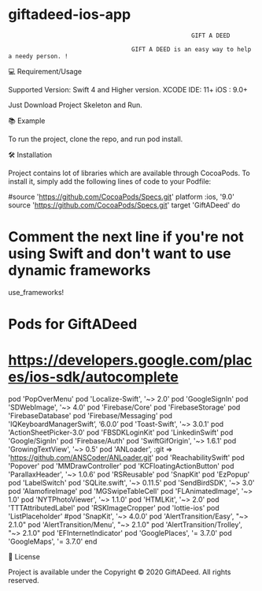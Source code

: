 # giftadeed-ios-app
                                                        GIFT A DEED

                                       GIFT A DEED is an easy way to help a needy person. !
                     
💻 Requirement/Usage

Supported Version: Swift 4 and Higher version.
XCODE IDE: 11+
iOS : 9.0+

Just Download Project Skeleton and Run.

📚 Example

To run the project, clone the repo, and run pod install.

🛠 Installation

Project contains lot of libraries which are  available through CocoaPods. To install it, simply add the following lines of code to your Podfile:

#source 'https://github.com/CocoaPods/Specs.git'
platform :ios, '9.0'
source 'https://github.com/CocoaPods/Specs.git'
target 'GiftADeed' do
  # Comment the next line if you're not using Swift and don't want to use dynamic frameworks
  use_frameworks!
  # Pods for GiftADeed
  # https://developers.google.com/places/ios-sdk/autocomplete
  pod 'PopOverMenu'
  pod 'Localize-Swift', '~> 2.0'
  pod 'GoogleSignIn'
  pod 'SDWebImage', '~> 4.0'
  pod 'Firebase/Core'
  pod 'FirebaseStorage'
  pod 'FirebaseDatabase'
  pod 'Firebase/Messaging'
  pod 'IQKeyboardManagerSwift’, ‘6.0.0’
  pod 'Toast-Swift', '~> 3.0.1'
  pod 'ActionSheetPicker-3.0'
  pod 'FBSDKLoginKit'
  pod 'LinkedinSwift'
  pod 'Google/SignIn'
  pod 'Firebase/Auth'
  pod 'SwiftGifOrigin', '~> 1.6.1'
  pod 'GrowingTextView', '~> 0.5'
  pod 'ANLoader', :git => 'https://github.com/ANSCoder/ANLoader.git'
  pod 'ReachabilitySwift'
  pod 'Popover'
  pod 'MMDrawController'
  pod 'KCFloatingActionButton'
  pod 'ParallaxHeader', '~> 1.0.6'
  pod 'RSReusable'
  pod 'SnapKit'
  pod 'EzPopup'
  pod 'LabelSwitch'
  pod 'SQLite.swift', '~> 0.11.5'
  pod 'SendBirdSDK', '~> 3.0'
  pod 'AlamofireImage'
  pod 'MGSwipeTableCell'
  pod 'FLAnimatedImage', '~> 1.0'
  pod 'NYTPhotoViewer', '~> 1.1.0'
  pod 'HTMLKit', '~> 2.0'
  pod 'TTTAttributedLabel'
  pod 'RSKImageCropper'
  pod 'lottie-ios'
  pod 'ListPlaceholder'
  #pod 'SnapKit', '~> 4.0.0'
  pod 'AlertTransition/Easy', "~> 2.1.0"
  pod 'AlertTransition/Menu', "~> 2.1.0"
  pod 'AlertTransition/Trolley', "~> 2.1.0"
  pod 'EFInternetIndicator'
  pod 'GooglePlaces', '= 3.7.0'
  pod 'GoogleMaps', '= 3.7.0'
  end


📄 License

Project is available under the Copyright © 2020 GiftADeed. All rights reserved.
